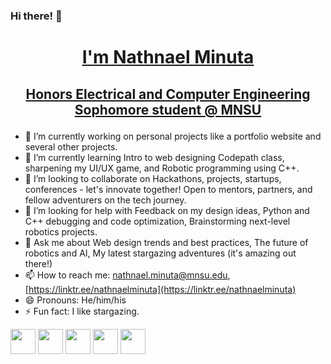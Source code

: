 ### Hi there! 👋
# <p align="center"><u>I'm Nathnael Minuta</u></p>
## <p align="center"><u>Honors Electrical and Computer Engineering Sophomore student @ MNSU</u></p>

- 🔭 I’m currently working on personal projects like a portfolio website and several other projects.
- 🌱 I’m currently learning Intro to web designing Codepath class, sharpening my UI/UX game, and Robotic programming using C++.
- 👯 I’m looking to collaborate on Hackathons, projects, startups, conferences - let's innovate together! Open to mentors, partners, and fellow adventurers on the tech journey.
- 🤔 I’m looking for help with Feedback on my design ideas, Python and C++ debugging and code optimization, Brainstorming next-level robotics projects.
- 💬 Ask me about Web design trends and best practices, The future of robotics and AI, My latest stargazing adventures (it's amazing out there!)
- 📫 How to reach me: [nathnael.minuta@mnsu.edu](mailto:nathnael.minuta@mnsu.edu), [https://linktr.ee/nathnaelminuta](https://linktr.ee/nathnaelminuta)
- 😄 Pronouns: He/him/his
- ⚡ Fun fact: I like stargazing. 
  
[<img src="https://upload.wikimedia.org/wikipedia/commons/thumb/e/e7/Instagram_logo_2016.svg/768px-Instagram_logo_2016.svg.png" width="40" height="40">](https://www.instagram.com/nathnael_kebede) [<img src="https://cdn1.iconfinder.com/data/icons/logotypes/32/circle-linkedin-512.png" width="40" height="40">](https://www.linkedin.com/in/nathnaelminuta) [<img src="https://uxwing.com/wp-content/themes/uxwing/download/brands-and-social-media/linktree-logo-icon.png" width="40" height="40">](https://linktr.ee/nathnaelminuta) [<img src="https://static.vecteezy.com/system/resources/previews/004/283/899/non_2x/nk-logo-monogram-emblem-style-with-crown-shape-design-template-free-vector.jpg" width="40" height="40">](https://naticr70921740189.wixsite.com/nathnael-portfolio) [<img src="https://upload.wikimedia.org/wikipedia/commons/1/19/LeetCode_logo_black.png" width="40" height="40">](https://leetcode.com/nathnaelminuta)
